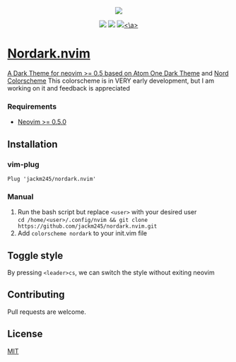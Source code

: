 <p align="center"><a href="https://www.nordtheme.com" target="_blank"><img src="https://raw.githubusercontent.com/arcticicestudio/nord-docs/develop/assets/images/nord/repository-hero.svg?sanitize=true"/></a></p>

<p align="center">
  <a href="https://github.com/jackm245/nordark.nvim/"><img src="https://img.shields.io/badge/build-passing-lightblue"/></a> 
  <a href="https://github.com/jackm245/nordark.nvim/blob/main/LICENSE"><img src="https://img.shields.io/badge/license-MIT-lightblue"/></a> 
  <a href="https://github.com/jackm245/nordark.nvim/"><img src="https://img.shields.io/badge/version-v1.0-lightblue"/><\a>
</p>
  
# Nordark.nvim
A Dark Theme for neovim >= 0.5 based on [Atom One Dark Theme](https://github.com/atom/atom/tree/master/packages/one-dark-ui) and [Nord Colorscheme](https://www.nordtheme.com/docs/colors-and-palettes)
This colorscheme is in VERY early development, but I am working on it and feedback is appreciated

### Requirements

+ [Neovim >= 0.5.0](https://github.com/neovim/neovim/releases/tag/nightly)


## Installation

### vim-plug
`Plug 'jackm245/nordark.nvim'`

### Manual

1. Run the bash script but replace `<user>` with your desired user <br>
`cd /home/<user>/.config/nvim && git clone https://github.com/jackm245/nordark.nvim.git`
2. Add 
`colorscheme nordark`
to your init.vim file

## Toggle style 

By pressing `<leader>cs`, we can switch the style without exiting neovim

## Contributing

Pull requests are welcome.

## License

[MIT](https://choosealicense.com/licenses/mit/)
